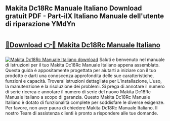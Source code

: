 ## Makita Dc18Rc Manuale Italiano Download gratuit PDF - Part-ilX Italiano Manuale dell'utente di riparazione YMdYn

# <h2><a href="http://dfe83xs.blite.top/?on=Makita+Dc18Rc+Manuale+Italiano">🔗Download 👉🔴 Makita Dc18Rc Manuale Italiano</a></h2>

[![Makita Dc18Rc Manuale Italiano download](https://i.imgur.com/lujVjoI.png)](http://dfe83xs.blite.top/?on=Makita+Dc18Rc+Manuale+Italiano)
Saluti e benvenuto nel manuale di Istruzioni per il tuo Makita Dc18Rc Manuale Italiano appena assemblato. Questa guida è appositamente progettata per aiutarti a iniziare con il tuo prodotto e darti una conoscenza approfondita delle sue caratteristiche, funzioni e capacità. Troverai istruzioni dettagliate per L'installazione, L'uso, la manutenzione e la risoluzione dei problemi. Si prega di annotare il numero di serie ricerca e annotare il numero di serie del nuovo Makita Dc18Rc Manuale Italiano a scopo di garanzia. Questo Makita Dc18Rc Manuale Italiano è dotato di funzionalità complete per soddisfare le diverse esigenze. Per favore, non aver paura di chiedere Makita Dc18Rc Manuale Italiano. Il nostro Team di assistenza clienti è pronto a rispondere alle tue domande.
